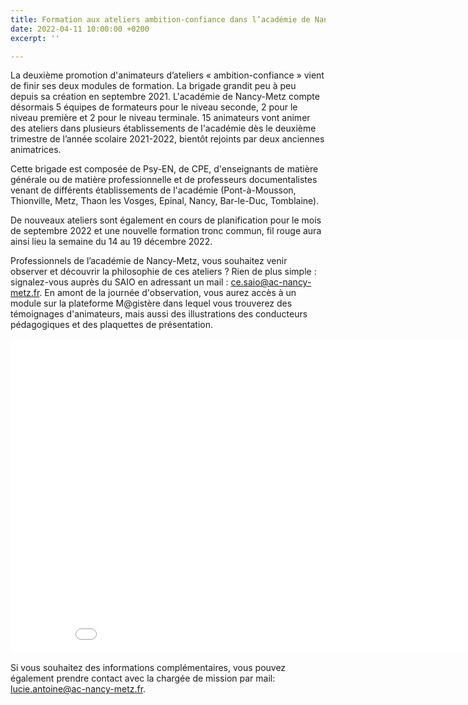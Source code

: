 ```yaml
---
title: Formation aux ateliers ambition-confiance dans l’académie de Nancy-Metz
date: 2022-04-11 10:00:00 +0200
excerpt: ''

---
```

La deuxième promotion d'animateurs d’ateliers « ambition-confiance » vient de finir ses deux modules de formation. La brigade grandit peu à peu depuis sa création en septembre 2021. L'académie de Nancy-Metz compte désormais 5 équipes de formateurs pour le niveau seconde, 2 pour le niveau première et 2 pour le niveau terminale. 15 animateurs vont animer des ateliers dans plusieurs établissements de l'académie dès le deuxième trimestre de l’année scolaire 2021-2022, bientôt rejoints par deux anciennes animatrices.

Cette brigade est composée de Psy-EN, de CPE, d'enseignants de matière générale ou de matière professionnelle et de professeurs documentalistes venant de différents établissements de l'académie (Pont-à-Mousson, Thionville, Metz, Thaon les Vosges, Epinal, Nancy, Bar-le-Duc, Tomblaine).

De nouveaux ateliers sont également en cours de planification pour le mois de septembre 2022 et une nouvelle formation tronc commun, fil rouge aura ainsi lieu la semaine du 14 au 19 décembre 2022.

Professionnels de l’académie de Nancy-Metz, vous souhaitez venir observer et découvrir la philosophie de ces ateliers ? Rien de plus simple : signalez-vous auprès du SAIO en adressant un mail : ce.saio@ac-nancy-metz.fr. En amont de la journée d'observation, vous aurez accès à un module sur la plateforme M@gistère dans lequel vous trouverez des témoignages d'animateurs, mais aussi des illustrations des conducteurs pédagogiques et des plaquettes de présentation.

<iframe width="896" height="504" src="[https://www.youtube.com/embed/NMgf1st2qmE](https://www.youtube.com/embed/NMgf1st2qmE "https://www.youtube.com/embed/NMgf1st2qmE")" title="YouTube video player" frameborder="0" allow="accelerometer; autoplay; clipboard-write; encrypted-media; gyroscope; picture-in-picture" allowfullscreen></iframe>

Si vous souhaitez des informations complémentaires, vous pouvez également prendre contact avec la chargée de mission par mail: [lucie.antoine@ac-nancy-metz.fr]().